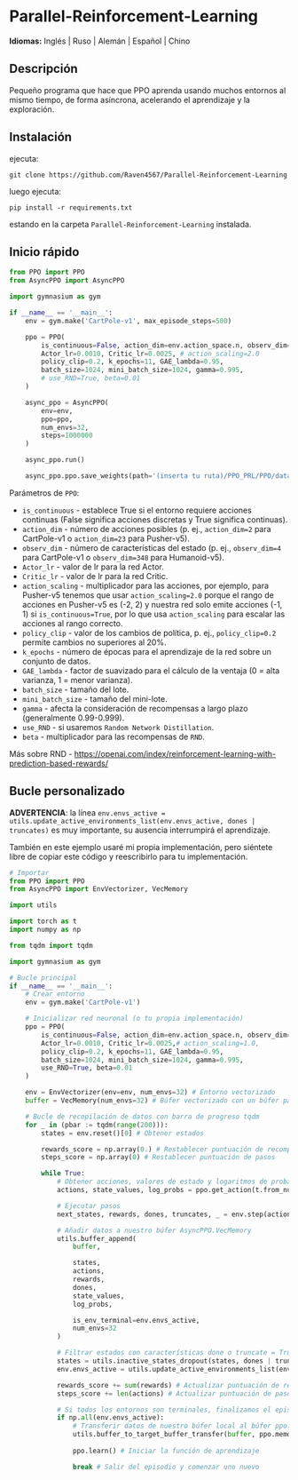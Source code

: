 # Parallel-Reinforcement-Learning

**Idiomas:** Inglés | Ruso | Alemán | Español | Chino

## Descripción
Pequeño programa que hace que PPO aprenda usando muchos entornos al mismo tiempo, de forma asíncrona, acelerando el aprendizaje y la exploración.

## Instalación
ejecuta:
```
git clone https://github.com/Raven4567/Parallel-Reinforcement-Learning
```
luego ejecuta:
```
pip install -r requirements.txt
```
estando en la carpeta `Parallel-Reinforcement-Learning` instalada.

## Inicio rápido
```python
from PPO import PPO
from AsyncPPO import AsyncPPO

import gymnasium as gym

if __name__ == '__main__':
	env = gym.make('CartPole-v1', max_episode_steps=500)

	ppo = PPO(
		is_continuous=False, action_dim=env.action_space.n, observ_dim=env.observation_space.shape[0],
		Actor_lr=0.0010, Critic_lr=0.0025, # action_scaling=2.0
		policy_clip=0.2, k_epochs=11, GAE_lambda=0.95, 
		batch_size=1024, mini_batch_size=1024, gamma=0.995,
		# use_RND=True, beta=0.01
	)

	async_ppo = AsyncPPO(
		env=env,
		ppo=ppo,
		num_envs=32,
		steps=1000000
	)

	async_ppo.run()

	async_ppo.ppo.save_weights(path='(inserta tu ruta)/PPO_PRL/PPO/data/')
```

Parámetros de `PPO`:

- `is_continuous` - establece True si el entorno requiere acciones continuas (False significa acciones discretas y True significa continuas).
- `action_dim`  - número de acciones posibles (p. ej., `action_dim=2` para CartPole-v1 o `action_dim=23` para Pusher-v5).
- `observ_dim` - número de características del estado (p. ej., `observ_dim=4` para CartPole-v1 o `observ_dim=348` para Humanoid-v5).
- `Actor_lr` - valor de lr para la red Actor.
- `Critic_lr` - valor de lr para la red Critic.
- `action_scaling` - multiplicador para las acciones, por ejemplo, para Pusher-v5 tenemos que usar `action_scaling=2.0` porque el rango de acciones en Pusher-v5 es (-2, 2) y nuestra red solo emite acciones (-1, 1) si `is_continuous=True`, por lo que usa `action_scaling` para escalar las acciones al rango correcto.
- `policy_clip` - valor de los cambios de política, p. ej., `policy_clip=0.2` permite cambios no superiores al 20%.
- `k_epochs` - número de épocas para el aprendizaje de la red sobre un conjunto de datos.
- `GAE_lambda` - factor de suavizado para el cálculo de la ventaja (0 = alta varianza, 1 = menor varianza).
- `batch_size` - tamaño del lote.
- `mini_batch_size` - tamaño del mini-lote.
- `gamma` - afecta la consideración de recompensas a largo plazo (generalmente 0.99-0.999).
- `use_RND` - si usaremos `Random Network Distillation`.
- `beta` - multiplicador para las recompensas de `RND`.

Más sobre RND - https://openai.com/index/reinforcement-learning-with-prediction-based-rewards/

## Bucle personalizado

**ADVERTENCIA**: la línea `env.envs_active = utils.update_active_environments_list(env.envs_active, dones | truncates)` es muy importante, su ausencia interrumpirá el aprendizaje.

También en este ejemplo usaré mi propia implementación, pero siéntete libre de copiar este código y reescribirlo para tu implementación.

```python
# Importar
from PPO import PPO
from AsyncPPO import EnvVectorizer, VecMemory

import utils

import torch as t
import numpy as np

from tqdm import tqdm

import gymnasium as gym

# Bucle principal
if __name__ == '__main__':
	# Crear entorno
	env = gym.make('CartPole-v1')

	# Inicializar red neuronal (o tu propia implementación)
	ppo = PPO(
		is_continuous=False, action_dim=env.action_space.n, observ_dim=env.observation_space.shape[0],
		Actor_lr=0.0010, Critic_lr=0.0025,# action_scaling=1.0,
		policy_clip=0.2, k_epochs=11, GAE_lambda=0.95, 
		batch_size=1024, mini_batch_size=1024, gamma=0.995,
		use_RND=True, beta=0.01
	)

	env = EnvVectorizer(env=env, num_envs=32) # Entorno vectorizado
	buffer = VecMemory(num_envs=32) # Búfer vectorizado con un búfer para cada entorno

	# Bucle de recopilación de datos con barra de progreso tqdm
	for _ in (pbar := tqdm(range(200))):
		states = env.reset()[0] # Obtener estados

		rewards_score = np.array(0.) # Restablecer puntuación de recompensas
		steps_score = np.array(0) # Restablecer puntuación de pasos

		while True:
			# Obtener acciones, valores de estado y logaritmos de probabilidades
			actions, state_values, log_probs = ppo.get_action(t.from_numpy(states)) 

			# Ejecutar pasos
			next_states, rewards, dones, truncates, _ = env.step(actions) 

			# Añadir datos a nuestro búfer AsyncPPO.VecMemory
			utils.buffer_append(
				buffer,

				states, 
				actions, 
				rewards, 
				dones, 
				state_values, 
				log_probs,

				is_env_terminal=env.envs_active,
				num_envs=32
			) 

			# Filtrar estados con características done o truncate = True, y también actualizar la lista de actividad de los entornos
			states = utils.inactive_states_dropout(states, dones | truncates) 
			env.envs_active = utils.update_active_environments_list(env.envs_active, dones | truncates)

			rewards_score += sum(rewards) # Actualizar puntuación de recompensas
			steps_score += len(actions) # Actualizar puntuación de pasos

			# Si todos los entornos son terminales, finalizamos el episodio
			if np.all(env.envs_active): 
				# Transferir datos de nuestro búfer local al búfer ppo.memory para el aprendizaje de PPO. También puedes usar tu propia función para transferir datos al búfer de tu propia red neuronal.
				utils.buffer_to_target_buffer_transfer(buffer, ppo.memory) 
				
				ppo.learn() # Iniciar la función de aprendizaje

				break # Salir del episodio y comenzar uno nuevo
```
